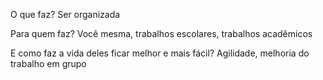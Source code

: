 O que faz?
Ser organizada

Para quem faz?
Você mesma, trabalhos escolares, trabalhos acadêmicos

E como faz a vida deles ficar melhor e mais fácil?
Agilidade, melhoria do trabalho em grupo

